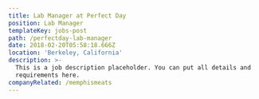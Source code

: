 ```yaml
---
title: Lab Manager at Perfect Day
position: Lab Manager
templateKey: jobs-post
path: /perfectday-lab-manager
date: 2018-02-20T05:58:18.666Z
location: 'Berkeley, California'
description: >-
  This is a job description placeholder. You can put all details and
  requirements here.
companyRelated: /memphismeats
---
```


